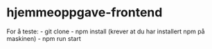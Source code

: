 # hjemmeoppgave-frontend

For å teste:
    - git clone
    - npm install (krever at du har installert npm på maskinen)
    - npm run start
